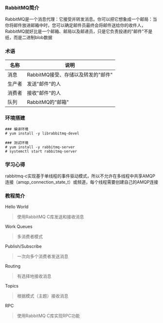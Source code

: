 ### RabbitMQ简介

RabbitMQ是一个消息代理：它接受并转发消息。你可以把它想象成一个邮局：当你将邮件放进邮箱中时，您可以确定邮件员最终会将邮件送给你的收件人，RabbitMQ就好比是一个邮箱、邮局以及邮递员，只是它负责投递的"邮件"不是纸，而是二进制blob数据

### 术语

| 名称 | 说明 |
| --- | --- |
| 消息 | RabbitMQ接受、存储以及转发的"邮件" |
| 生产者 | 发送"邮件"的人 |
| 消费者 | 接收"邮件"的人 |
| 队列 | RabbitMQ的"邮箱" |

### 环境搭建

```
### 编译环境
# yum install -y librabbitmq-devel

### 测试环境
# yum install -y rabbitmq-server
# systemctl start rabbitmq-server
```

### 学习心得

rabbitmq-c实现基于单线程的事件驱动模式，所以不允许在多线程中共享AMQP连接（amqp_connection_state_t）或频道，每个线程需要创建自己的AMQP连接

### 教程简介

Hello World

> 使用RabbitMQ C库发送和接收消息

Work Queues

> 多消费者模式

Publish/Subscribe

> 一次向多个消费者发送消息

Routing

> 有选择地接收消息

Topics

> 根据模式（主题）接收消息

RPC

> 使用RabbitMQ C库实现RPC功能
